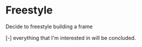 # Freestyle
Decide to freestyle building a frame

[-] everything that I'm interested in will be concluded.
